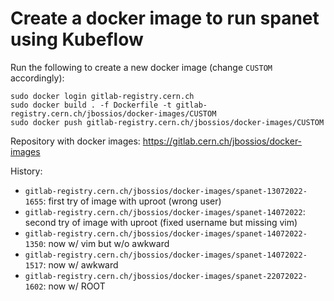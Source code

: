 # Create a docker image to run spanet using Kubeflow

Run the following to create a new docker image (change ```CUSTOM``` accordingly):

```
sudo docker login gitlab-registry.cern.ch
sudo docker build . -f Dockerfile -t gitlab-registry.cern.ch/jbossios/docker-images/CUSTOM
sudo docker push gitlab-registry.cern.ch/jbossios/docker-images/CUSTOM
```

Repository with docker images: https://gitlab.cern.ch/jbossios/docker-images

History:
- ```gitlab-registry.cern.ch/jbossios/docker-images/spanet-13072022-1655```: first try of image with uproot (wrong user)
- ```gitlab-registry.cern.ch/jbossios/docker-images/spanet-14072022```: second try of image with uproot (fixed username but missing vim)
- ```gitlab-registry.cern.ch/jbossios/docker-images/spanet-14072022-1350```: now w/ vim but w/o awkward
- ```gitlab-registry.cern.ch/jbossios/docker-images/spanet-14072022-1517```: now w/ awkward
- ```gitlab-registry.cern.ch/jbossios/docker-images/spanet-22072022-1602```: now w/ ROOT
